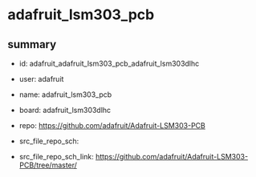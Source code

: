 # adafruit_lsm303_pcb
 
## summary 
* id: adafruit_adafruit_lsm303_pcb_adafruit_lsm303dlhc
* user: adafruit
* name: adafruit_lsm303_pcb
* board: adafruit_lsm303dlhc
* repo: https://github.com/adafruit/Adafruit-LSM303-PCB



* src_file_repo_sch: 
* src_file_repo_sch_link: https://github.com/adafruit/Adafruit-LSM303-PCB/tree/master/





